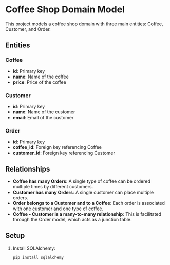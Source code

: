 # Coffee Shop Domain Model

This project models a coffee shop domain with three main entities: Coffee, Customer, and Order.

## Entities

### Coffee
- **id**: Primary key
- **name**: Name of the coffee
- **price**: Price of the coffee

### Customer
- **id**: Primary key
- **name**: Name of the customer
- **email**: Email of the customer

### Order
- **id**: Primary key
- **coffee_id**: Foreign key referencing Coffee
- **customer_id**: Foreign key referencing Customer

## Relationships

- **Coffee has many Orders**: A single type of coffee can be ordered multiple times by different customers.
- **Customer has many Orders**: A single customer can place multiple orders.
- **Order belongs to a Customer and to a Coffee**: Each order is associated with one customer and one type of coffee.
- **Coffee - Customer is a many-to-many relationship**: This is facilitated through the Order model, which acts as a junction table.

## Setup

1. Install SQLAlchemy:
   ```bash
   pip install sqlalchemy
